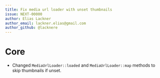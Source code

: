```yaml
---
title: Fix media url loader with unset thumbnails
issue: NEXT-00000
author: Elias Lackner
author_email: lackner.elias@gmail.com
author_github: @lacknere
---
```

# Core
* Changed `MediaUrlLoader::loaded` and `MediaUrlLoader::map` methods to skip thumbnails if unset.
